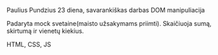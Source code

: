 Paulius Pundzius
23 diena, savarankiškas darbas
DOM manipuliacija

Padaryta mock svetaine(maisto užsakymams priimti). Skaičiuoja sumą, skirtumą ir vienetų kiekius.

HTML, CSS, JS
